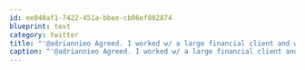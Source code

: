 ```yaml
---
id: ee040af1-7422-451a-bbee-cb06ef802874
blueprint: text
category: twitter
title: "'@adriannieo Agreed. I worked w/ a large financial client and we only ever had dummy data +Full Disk Encryption."
caption: "'@adriannieo Agreed. I worked w/ a large financial client and we only ever had dummy data +Full Disk Encryption."
---
```


